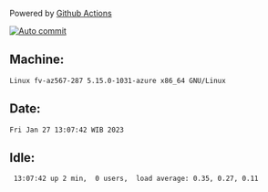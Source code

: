 Powered by [Github Actions](https://github.com/features/actions)

[![Auto commit](https://github.com/hiage/workstation/workflows/Auto%20commit/badge.svg)](https://github.com/hiage/workstation/actions?query=workflow%3A%22Auto+commit%22)

## Machine:
```
Linux fv-az567-287 5.15.0-1031-azure x86_64 GNU/Linux
```
## Date:
```
Fri Jan 27 13:07:42 WIB 2023
```
## Idle:
```
 13:07:42 up 2 min,  0 users,  load average: 0.35, 0.27, 0.11
```

